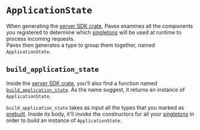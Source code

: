 # `ApplicationState`

When generating the [server SDK crate], Pavex examines all the components you registered to determine which [singletons][Lifecycle::Singleton] will be
used at runtime to process incoming requests.  
Pavex then generates a type to group them together, named `ApplicationState`.

## `build_application_state`

Inside the [server SDK crate], you'll also find a function named [`build_application_state`][build_application_state]. As the name suggest, it returns an instance of `ApplicationState`.  

`build_application_state` takes as input all the types that you marked 
as [prebuilt](prebuilt_types.md). 
Inside its body, it'll invoke the constructors for all your [singletons][Lifecycle::Singleton] in order to build an instance of `ApplicationState`.

[Lifecycle::Singleton]: ../../../api_reference/pavex/blueprint/constructor/enum.Lifecycle.html#variant.Singleton
[build_application_state]: ../../project_structure.md#applicationstate
[server crate]: ../../project_structure.md#the-server-crate
[ApplicationState]: ../../project_structure.md#applicationstate
[server SDK crate]: ../../project_structure.md#the-server-sdk

